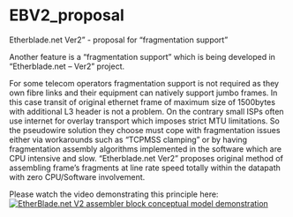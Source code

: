 # EBV2_proposal
Etherblade.net Ver2” - proposal for “fragmentation support”

Another feature is a “fragmentation support” which is being developed in “Etherblade.net – Ver2” project.

For some telecom operators fragmentation support is not required as they own fibre links and their equipment can natively 
support jumbo frames. In this case transit of original ethernet frame of maximum size of 1500bytes with additional L3 header
is not a problem.
On the contrary small ISPs often use internet for overlay transport which imposes strict MTU limitations. 
So the pseudowire solution they choose must cope with fragmentation issues either via workarounds 
such as “TCPMSS clamping” or by having fragmentation assembly algorithms implemented in the software which are 
CPU intensive and slow. “Etherblade.net Ver2” proposes original method of assembling frame’s fragments at line 
rate speed totally within the datapath with zero CPU/Software involvement.

Please watch the video demonstrating this principle here:
[![EtherBlade.net V2 assembler block conceptual model demonstration](https://img.youtube.com/vi/yz3BlAmwClE/0.jpg)](https://www.youtube.com/watch?v=yz3BlAmwClE "EtherBlade.net V2 assembler block conceptual model demonstration.")
